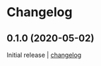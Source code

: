 # Changelog

## 0.1.0 (2020-05-02)

Initial release | [changelog](https://github.com/undergroundwires/aws-static-site-with-cd/commit/06d58a774d760363ec6e6417c94d7a92bd904a88)
